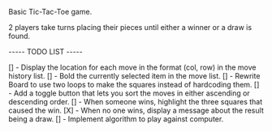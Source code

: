 Basic Tic-Tac-Toe game.

2 players take turns placing their pieces until either a winner or a draw is found.

----- TODO LIST -----

[] - Display the location for each move in the format (col, row) in the move history list.
[] - Bold the currently selected item in the move list.
[] - Rewrite Board to use two loops to make the squares instead of hardcoding them.
[] - Add a toggle button that lets you sort the moves in either ascending or descending order.
[] - When someone wins, highlight the three squares that caused the win.
[X] - When no one wins, display a message about the result being a draw.
[] - Implement algorithm to play against computer.